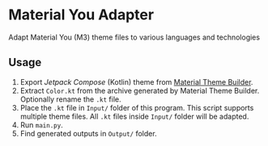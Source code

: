 # Material You Adapter
Adapt Material You (M3) theme files to various languages and technologies

## Usage
1. Export *Jetpack Compose* (Kotlin) theme from [Material Theme Builder](https://material-foundation.github.io/material-theme-builder/).
2. Extract `Color.kt` from the archive generated by Material Theme Builder. Optionally rename the `.kt` file.
3. Place the `.kt` file in `Input/` folder of this program. This script supports multiple theme files. All `.kt` files inside `Input/` folder will be adapted.
4. Run `main.py`.
5. Find generated outputs in `Output/` folder.
